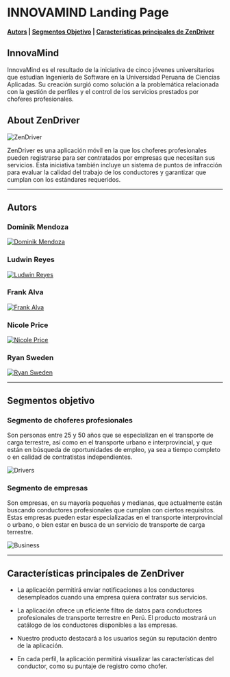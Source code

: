 # INNOVAMIND Landing Page

**[Autors](#autors) | [Segmentos Objetivo](#segmentos-objetivo) | [Características principales de ZenDriver](#características-principales-de-prodriver)**

## InnovaMind

InnovaMind es el resultado de la iniciativa de cinco jóvenes universitarios que estudian Ingeniería de Software en la Universidad Peruana de Ciencias Aplicadas. Su creación surgió como solución a la problemática relacionada con la gestión de perfiles y el control de los servicios prestados por choferes profesionales.

## About ZenDriver

![ZenDriver](https://github.com/Innova-mind/Innova-mind.github.io/blob/main/public/assets/images/logozendriver.png)



ZenDriver es una aplicación móvil en la que los choferes profesionales pueden registrarse para ser contratados por empresas que necesitan sus servicios. Esta iniciativa también incluye un sistema de puntos de infracción para evaluar la calidad del trabajo de los conductores y garantizar que cumplan con los estándares requeridos.

---

## Autors

### Dominik Mendoza
[![Dominik Mendoza](https://github.com/Innova-mind/Innova-mind.github.io/blob/main/public/assets/images/contributors/DominikMendoza.png)](https://www.linkedin.com/in/dominik-mendoza-ramos-91496a224/)

### Ludwin Reyes
[![Ludwin Reyes](https://github.com/Innova-mind/Innova-mind.github.io/blob/main/public/assets/images/contributors/LudwinReyes.png)](https://www.linkedin.com/in/ludwin-reyes-suarez-51124a1bb)

### Frank Alva
[![Frank Alva](https://github.com/Innova-mind/Innova-mind.github.io/blob/main/public/assets/images/contributors/FrankAlva.png)](https://www.linkedin.com/in/dominik-mendoza-ramos-91496a224/)

### Nicole Price
[![Nicole Price](https://github.com/Innova-mind/Innova-mind.github.io/blob/main/public/assets/images/contributors/NicolePrice.png)](https://www.linkedin.com/in/dominik-mendoza-ramos-91496a224/)

### Ryan Sweden
[![Ryan Sweden](https://github.com/Innova-mind/Innova-mind.github.io/blob/main/public/assets/images/contributors/RyanSweden.png)](https://www.linkedin.com/in/dominik-mendoza-ramos-91496a224/)

---

## Segmentos objetivo

### Segmento de choferes profesionales
Son personas entre 25 y 50 años que se especializan en el transporte de carga terrestre, así como en el transporte urbano e interprovincial, y que están en búsqueda de oportunidades de empleo, ya sea a tiempo completo o en calidad de contratistas independientes.

![Drivers](https://github.com/Innova-mind/Innova-mind.github.io/blob/main/public/assets/images/driver.png)

### Segmento de empresas
Son empresas, en su mayoría pequeñas y medianas, que actualmente están buscando conductores profesionales que cumplan con ciertos requisitos. Estas empresas pueden estar especializadas en el transporte interprovincial o urbano, o bien estar en busca de un servicio de transporte de carga terrestre.

![Business](https://github.com/Innova-mind/Innova-mind.github.io/blob/main/public/assets/images/empresa.png)

---
## Características principales de ZenDriver

- La aplicación permitirá enviar notificaciones a los conductores desempleados cuando una empresa quiera contratar sus servicios.

- La aplicación ofrece un eficiente filtro de datos para conductores profesionales de transporte terrestre en Perú.
El producto mostrará un catálogo de los conductores disponibles a las empresas.

- Nuestro producto destacará a los usuarios según su reputación dentro de la aplicación.

- En cada perfil, la aplicación permitirá visualizar las características del conductor, como su puntaje de registro como chofer.